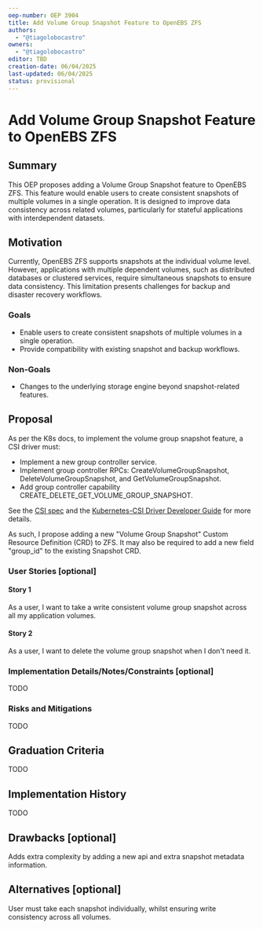 ```yaml
---
oep-number: OEP 3904
title: Add Volume Group Snapshot Feature to OpenEBS ZFS
authors:
  - "@tiagolobocastro"
owners:
  - "@tiagolobocastro"
editor: TBD
creation-date: 06/04/2025
last-updated: 06/04/2025
status: provisional
---
```


# Add Volume Group Snapshot Feature to OpenEBS ZFS

## Summary

This OEP proposes adding a Volume Group Snapshot feature to OpenEBS ZFS.
This feature would enable users to create consistent snapshots of multiple volumes in a single operation.
It is designed to improve data consistency across related volumes, particularly for stateful applications with interdependent datasets.

## Motivation

Currently, OpenEBS ZFS supports snapshots at the individual volume level. However, applications with multiple dependent volumes, such as distributed databases or clustered services, require simultaneous snapshots to ensure data consistency.
This limitation presents challenges for backup and disaster recovery workflows.

### Goals

- Enable users to create consistent snapshots of multiple volumes in a single operation.
- Provide compatibility with existing snapshot and backup workflows.

### Non-Goals

- Changes to the underlying storage engine beyond snapshot-related features.

## Proposal

As per the K8s docs, to implement the volume group snapshot feature, a CSI driver must:

- Implement a new group controller service.
- Implement group controller RPCs: CreateVolumeGroupSnapshot, DeleteVolumeGroupSnapshot, and GetVolumeGroupSnapshot.
- Add group controller capability CREATE_DELETE_GET_VOLUME_GROUP_SNAPSHOT.

See the [CSI spec](https://github.com/container-storage-interface/spec/blob/master/spec.md) and the [Kubernetes-CSI Driver Developer Guide](https://kubernetes-csi.github.io/docs/) for more details.

As such, I propose adding a new "Volume Group Snapshot" Custom Resource Definition (CRD) to ZFS.
It may also be required to add a new field "group_id" to the existing Snapshot CRD.

### User Stories [optional]

#### Story 1

As a user, I want to take a write consistent volume group snapshot across all my application volumes.

#### Story 2

As a user, I want to delete the volume group snapshot when I don't need it.

### Implementation Details/Notes/Constraints [optional]

TODO

### Risks and Mitigations

TODO

## Graduation Criteria

TODO

## Implementation History

TODO

## Drawbacks [optional]

Adds extra complexity by adding a new api and extra snapshot metadata information.

## Alternatives [optional]

User must take each snapshot individually, whilst ensuring write consistency across all volumes.
